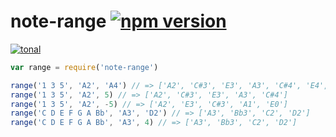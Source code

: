 # note-range [![npm version](https://img.shields.io/npm/v/note-range.svg)](https://www.npmjs.com/package/note-range)

[![tonal](https://img.shields.io/badge/tonal-note-range-yellow.svg)](https://www.npmjs.com/browse/keyword/tonal)

```js
var range = require('note-range')

range('1 3 5', 'A2', 'A4') // => ['A2', 'C#3', 'E3', 'A3', 'C#4', 'E4', 'A4']
range('1 3 5', 'A2', 5) // => ['A2', 'C#3', 'E3', 'A3', 'C#4']
range('1 3 5', 'A2', -5) // => ['A2', 'E3', 'C#3', 'A1', 'E0']
range('C D E F G A Bb', 'A3', 'D2') // => ['A3', 'Bb3', 'C2', 'D2']
range('C D E F G A Bb', 'A3', 4) // => ['A3', 'Bb3', 'C2', 'D2']
```
